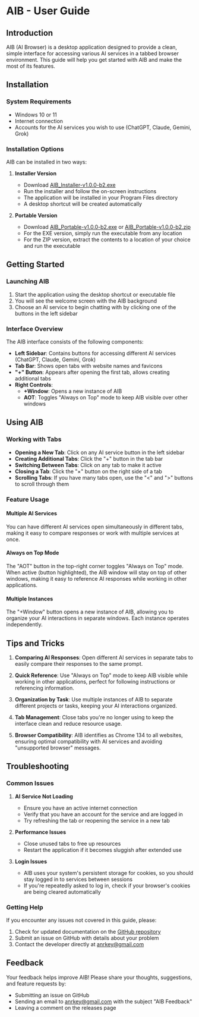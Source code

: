 # AIB - User Guide

## Introduction

AIB (AI Browser) is a desktop application designed to provide a clean, simple interface for accessing various AI services in a tabbed browser environment. This guide will help you get started with AIB and make the most of its features.

## Installation

### System Requirements
- Windows 10 or 11
- Internet connection
- Accounts for the AI services you wish to use (ChatGPT, Claude, Gemini, Grok)

### Installation Options

AIB can be installed in two ways:

1. **Installer Version**
   - Download [AIB_Installer-v1.0.0-b2.exe](https://github.com/AnRkey/AIB/releases/download/v1.0.0-b2/AIB_Installer-v1.0.0-b2.exe)
   - Run the installer and follow the on-screen instructions
   - The application will be installed in your Program Files directory
   - A desktop shortcut will be created automatically

2. **Portable Version**
   - Download [AIB_Portable-v1.0.0-b2.exe](https://github.com/AnRkey/AIB/releases/download/v1.0.0-b2/AIB_Portable-v1.0.0-b2.exe) or [AIB_Portable-v1.0.0-b2.zip](https://github.com/AnRkey/AIB/releases/download/v1.0.0-b2/AIB_Portable-v1.0.0-b2.zip)
   - For the EXE version, simply run the executable from any location
   - For the ZIP version, extract the contents to a location of your choice and run the executable

## Getting Started

### Launching AIB

1. Start the application using the desktop shortcut or executable file
2. You will see the welcome screen with the AIB background
3. Choose an AI service to begin chatting with by clicking one of the buttons in the left sidebar

### Interface Overview

The AIB interface consists of the following components:

- **Left Sidebar**: Contains buttons for accessing different AI services (ChatGPT, Claude, Gemini, Grok)
- **Tab Bar**: Shows open tabs with website names and favicons
- **"+" Button**: Appears after opening the first tab, allows creating additional tabs
- **Right Controls**:
  - **+Window**: Opens a new instance of AIB
  - **AOT**: Toggles "Always on Top" mode to keep AIB visible over other windows

## Using AIB

### Working with Tabs

- **Opening a New Tab**: Click on any AI service button in the left sidebar
- **Creating Additional Tabs**: Click the "+" button in the tab bar
- **Switching Between Tabs**: Click on any tab to make it active
- **Closing a Tab**: Click the "×" button on the right side of a tab
- **Scrolling Tabs**: If you have many tabs open, use the "<" and ">" buttons to scroll through them

### Feature Usage

#### Multiple AI Services
You can have different AI services open simultaneously in different tabs, making it easy to compare responses or work with multiple services at once.

#### Always on Top Mode
The "AOT" button in the top-right corner toggles "Always on Top" mode. When active (button highlighted), the AIB window will stay on top of other windows, making it easy to reference AI responses while working in other applications.

#### Multiple Instances
The "+Window" button opens a new instance of AIB, allowing you to organize your AI interactions in separate windows. Each instance operates independently.

## Tips and Tricks

1. **Comparing AI Responses**: Open different AI services in separate tabs to easily compare their responses to the same prompt.

2. **Quick Reference**: Use "Always on Top" mode to keep AIB visible while working in other applications, perfect for following instructions or referencing information.

3. **Organization by Task**: Use multiple instances of AIB to separate different projects or tasks, keeping your AI interactions organized.

4. **Tab Management**: Close tabs you're no longer using to keep the interface clean and reduce resource usage.

5. **Browser Compatibility**: AIB identifies as Chrome 134 to all websites, ensuring optimal compatibility with AI services and avoiding "unsupported browser" messages.

## Troubleshooting

### Common Issues

1. **AI Service Not Loading**
   - Ensure you have an active internet connection
   - Verify that you have an account for the service and are logged in
   - Try refreshing the tab or reopening the service in a new tab

2. **Performance Issues**
   - Close unused tabs to free up resources
   - Restart the application if it becomes sluggish after extended use

3. **Login Issues**
   - AIB uses your system's persistent storage for cookies, so you should stay logged in to services between sessions
   - If you're repeatedly asked to log in, check if your browser's cookies are being cleared automatically

### Getting Help

If you encounter any issues not covered in this guide, please:

1. Check for updated documentation on the [GitHub repository](https://github.com/AnRkey/AIB)
2. Submit an issue on GitHub with details about your problem
3. Contact the developer directly at anrkey@gmail.com

## Feedback

Your feedback helps improve AIB! Please share your thoughts, suggestions, and feature requests by:

- Submitting an issue on GitHub
- Sending an email to anrkey@gmail.com with the subject "AIB Feedback"
- Leaving a comment on the releases page 